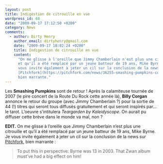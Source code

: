 ```yaml
---
layout: post
title: Indigestion de citrouille en vue
wordpress_id: 68
date: "2009-09-17 17:12:50 +0200"
category: News
comments:
  - author: Dirty Henry
    author_email: dirtyhenry@gmail.com
    date: "2009-09-17 18:02:24 +0200"
    title: Indigestion de citrouille en vue
    content:
      "On me glisse à l'oreille que Jimmy Chamberlain n'est plus une citrouille
      et qu'il a été remplacé par un jeune batteur de 19 ans, Mike Byrne. Je
      vous invite également à jeter un cil sur la conclusion de la news sur
      [Pitchfork](https://pitchfork.com/news/36255-smashing-pumpkins-confirm-19-year-old-drummer/),
      bien marrante."
---
```


Les **Smashing Pumpkins** sont de retour ! Après la calamiteuse tournée de 2007
(le pire concert de la Route Du Rock cette année là), **Billy Corgan** annonce
le retour du groupe (avec Jimmy Chamberlain ?) pour la sortie de 44 (!) titres
qui seront tous diffusés gratuitement et qui seront inspirés par… le tarot.
L’oeuvre s’intitulera _Teargarden by Kaleidyscope_. On aurait pu diffuser cette
brève dans le monde va mal, non ?

**EDIT.** On me glisse à l’oreille que Jimmy Chamberlain n’est plus une
citrouille et qu’il a été remplacé par un jeune batteur de 19 ans, Mike Byrne.
Je vous invite également à jeter un cil sur la conclusion de la news sur
[Pitchfork][1], bien marrante :

> To put this in perspective: Byrne was 13 in 2003. That Zwan album must’ve had
> a big effect on him!

[1]:
  https://pitchfork.com/news/36255-smashing-pumpkins-confirm-19-year-old-drummer/
